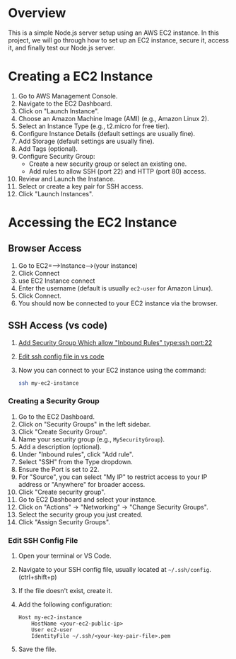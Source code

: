 # Overview

This is a simple Node.js server setup using an AWS EC2 instance. In this project, we will go through how to set up an EC2 instance, secure it, access it, and finally test our Node.js server.

# Creating a EC2 Instance

1. Go to AWS Management Console.
2. Navigate to the EC2 Dashboard.
3. Click on "Launch Instance".
4. Choose an Amazon Machine Image (AMI) (e.g., Amazon Linux 2).
5. Select an Instance Type (e.g., t2.micro for free tier).
6. Configure Instance Details (default settings are usually fine).
7. Add Storage (default settings are usually fine).
8. Add Tags (optional).
9. Configure Security Group:
   - Create a new security group or select an existing one.
   - Add rules to allow SSH (port 22) and HTTP (port 80) access.
10. Review and Launch the Instance.
11. Select or create a key pair for SSH access.
12. Click "Launch Instances".

# Accessing the EC2 Instance

## Browser Access

1. Go to EC2=-->Instance-->(your instance)
2. Click Connect
3. use EC2 Instance connect
4. Enter the username (default is usually `ec2-user` for Amazon Linux).
5. Click Connect.
6. You should now be connected to your EC2 instance via the browser.

## SSH Access (vs code)

1. [Add Security Group Which allow "Inbound Rules" type:ssh port:22](#creating-a-security-group)
2. [Edit ssh config file in vs code](#edit-ssh-config-file)
3. Now you can connect to your EC2 instance using the command:

   ```bash
   ssh my-ec2-instance
   ```

### Creating a Security Group

1. Go to the EC2 Dashboard.
2. Click on "Security Groups" in the left sidebar.
3. Click "Create Security Group".
4. Name your security group (e.g., `MySecurityGroup`).
5. Add a description (optional).
6. Under "Inbound rules", click "Add rule".
7. Select "SSH" from the Type dropdown.
8. Ensure the Port is set to 22.
9. For "Source", you can select "My IP" to restrict access to your IP address or "Anywhere" for broader access.
10. Click "Create security group".
11. Go to EC2 Dashboard and select your instance.
12. Click on "Actions" -> "Networking" -> "Change Security Groups".
13. Select the security group you just created.
14. Click "Assign Security Groups".

### Edit SSH Config File

1. Open your terminal or VS Code.
2. Navigate to your SSH config file, usually located at `~/.ssh/config`.(ctrl+shift+p)
3. If the file doesn't exist, create it.
4. Add the following configuration:

   ```plaintext
   Host my-ec2-instance
       HostName <your-ec2-public-ip>
       User ec2-user
       IdentityFile ~/.ssh/<your-key-pair-file>.pem
   ```

5. Save the file.
